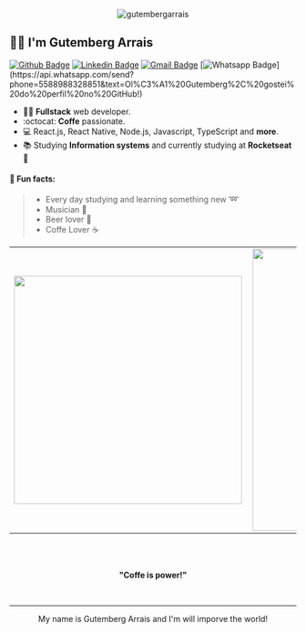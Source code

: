 <p align="center"> 
  <img src="https://blog.dankicode.com/wp-content/uploads/2020/03/desenvolvedor-web-650x400.png" alt="gutembergarrais" />
</p>

## :man_technologist: I'm Gutemberg Arrais

[![Github Badge](https://img.shields.io/badge/-Github-000?style=flat-square&logo=Github&logoColor=white&link=https://github.com/Gutemberg-Arrais)](https://github.com/Gutemberg-Arrais)
[![Linkedin Badge](https://img.shields.io/badge/-LinkedIn-blue?style=flat-square&logo=Linkedin&logoColor=white&link=https://www.linkedin.com/in/gutemberg-arrais-55342919b/)](https://www.linkedin.com/in/gutemberg-arrais-55342919b/)
[![Gmail Badge](https://img.shields.io/badge/-Gmail-c14438?style=flat-square&logo=Gmail&logoColor=white&link=mailto:arraisgutemberg@gmail.com)](mailto:arraisgutemberg@gmail.com)
[![Whatsapp Badge](https://img.shields.io/badge/-Whatsapp-4CA143?style=flat-square&labelColor=4CA143&logo=whatsapp&logoColor=white&link=https://api.whatsapp.com/send?phone=5588988328851&text=Ol%C3%A1%20Gutemberg%2C%20gostei%20do%20perfil%20no%20GitHub!)](https://api.whatsapp.com/send?phone=5588988328851&text=Ol%C3%A1%20Gutemberg%2C%20gostei%20do%20perfil%20no%20GitHub!)

- :man_technologist: **Fullstack** web developer. 
- :octocat: **Coffe** passionate.
- :computer: React.js, React Native, Node.js, Javascript, TypeScript and **more**.
- :books: Studying **Information systems** and currently studying at **Rocketseat** :purple_heart:

#### :scroll: Fun facts: 
>  * Every day studying and learning something new :loop:
>  * Musician :saxophone:
>  * Beer lover 🍺
>  * Coffe Lover ☕


<center>
  <table>
    <tr>
        <td>
          <img width="400px" align="left" 
               src="https://github-readme-stats.vercel.app/api/top-langs/?username=Gutemberg-Arrais&hide=html&layout=compact&theme=default" />
      </td>
      <td>
          <img width="495px" align="left" src="https://github-readme-stats.vercel.app/api?username=Gutemberg-Arrais&theme=default" />
      </td>
    </tr>   
  </table>
</center>

</br>
</br>
<p align="center"><strong>"Coffe is power!"</strong></p>  
</br>

  ---
  
  
<p align="center">  
  My name is Gutemberg Arrais and I'm will imporve the world!
</p>
